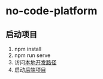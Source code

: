 # no-code-platform

## 启动项目

1. npm install
2. npm run serve
3. 访问[本地开发路径](http://localhost:8080/)
4. 启动[后端项目](../server/README.md)
